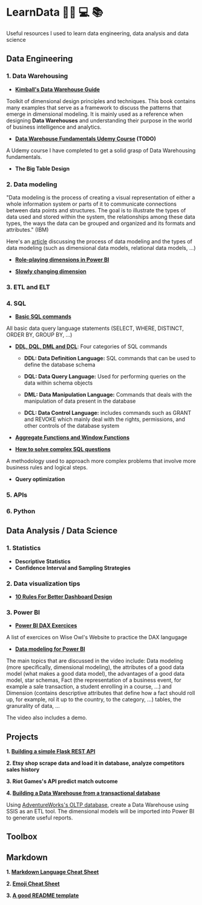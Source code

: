 # LearnData :scientist: :computer: :books:
Useful resources I used to learn data engineering, data analysis and data science

## Data Engineering
### 1. Data Warehousing

- **[Kimball's Data Warehouse Guide](https://drive.google.com/file/d/1N-1gvleB9G-csHTTwjeQ5Ac_-P3Wr2Cd/view?usp=sharing)**

Toolkit of dimensional design principles and techniques. This book contains many examples that serve as a framework to discuss the patterns that
emerge in dimensional modeling. It is mainly used as a reference when designing **Data Warehouses** and understanding their purpose in the world of business intelligence and analytics.

- **[Data Warehouse Fundamentals Udemy Course](https://www.udemy.com/course/data-warehouse-fundamentals-for-beginners/?ranMID=39197&ranEAID=GjbDpcHcs4w&ranSiteID=GjbDpcHcs4w-Z4loChyTwoEeSbWrJLz3Jw&utm_source=aff-campaign&LSNPUBID=GjbDpcHcs4w&utm_medium=udemyads) (TODO)**

A Udemy course I have completed to get a solid grasp of Data Warehousing fundamentals.

- **The Big Table Design**

### 2. Data modeling

"Data modeling is the process of creating a visual representation of either a whole information system or parts of it to communicate connections between data points and structures. The goal is to illustrate the types of data used and stored within the system, the relationships among these data types, the ways the data can be grouped and organized and its formats and attributes." (IBM)

Here's an [article](https://www.ibm.com/cloud/learn/data-modeling) discussing the process of data modeling and the types of data modeling (such as dimensional data models, relational data models, ...)

- **[Role-playing dimensions in Power BI](https://towardsdatascience.com/role-playing-dimensions-in-power-bi-185dc58f90f1)**

- **[Slowly changing dimension](https://en.wikipedia.org/wiki/Slowly_changing_dimension)**

### 3. ETL and ELT
### 4. SQL

* **[Basic SQL commands](https://www.w3schools.com/sql/sql_syntax.asp)**

All basic data query language statements (SELECT, WHERE, DISTINCT, ORDER BY, GROUP BY, ...)

* **[DDL, DQL, DML and DCL](https://www.geeksforgeeks.org/sql-ddl-dql-dml-dcl-tcl-commands/)**: Four categories of SQL commands

  * **DDL: Data Definition Language:** SQL commands that can be used to define the database schema

  * **DQL: Data Query Language:** Used for performing queries on the data within schema objects

  * **DML: Data Manipulation Language:** Commands that deals with the manipulation of data present in the database

  * **DCL: Data Control Language:** includes commands such as GRANT and REVOKE which mainly deal with the rights, permissions, and other controls of the database system

* **[Aggregate Functions and Window Functions](https://learnsql.com/blog/window-functions-vs-aggregate-functions/)**
* **[How to solve complex SQL questions](https://www.youtube.com/watch?v=vLjAG9eXkcU&list=PLLqIliLAYMUcoMQzpGbibNDHOWez_uAJF&index=48)**

A methodology used to approach more complex problems that involve more business rules and logical steps. 

- **Query optimization**
### 5. APIs 

### 6. Python 

## Data Analysis / Data Science
### 1. Statistics

- **Descriptive Statistics**
- **Confidence Interval and Sampling Strategies**

### 2. Data visualization tips
- **[10 Rules For Better Dashboard Design](https://uxplanet.org/10-rules-for-better-dashboard-design-ef68189d734c)**

### 3. Power BI
- **[Power BI DAX Exercices](https://www.wiseowl.co.uk/power-bi/exercises/)**

A list of exercices on Wise Owl's Website to practice the DAX langugage

- **[Data modeling for Power BI](https://www.youtube.com/watch?v=MrLnibFTtbA)**

The main topics that are discussed in the video include: Data modeling (more specifically, dimensional modeling), the attributes of a good data model (what makes a good data model), the advantages of a good data model, star schemas, Fact (the representation of a business event, for example a sale transaction, a student enrolling in a course, ...) and Dimension (contains descriptive attributes that define how a fact should roll up, for example, rol it up to the country, to the category, ...) tables, the granurality of data, ...

The video also includes a demo.
## Projects
**1. [Building a simple Flask REST API](https://github.com/Abddab/Building-a-Flask-REST-API)**

**2. Etsy shop scrape data and load it in database, analyze competitors sales history**

**3. Riot Games's API predict match outcome**

**4. [Building a Data Warehouse from a transactional database](https://github.com/Abddab/Data-Warehousing-demo/blob/main/README.md)**

Using [AdventureWorks's OLTP database](https://learn.microsoft.com/en-us/sql/samples/adventureworks-install-configure?view=sql-server-ver16&tabs=ssms), create a Data Warehouse using SSIS as an ETL tool. The dimensional models will be imported into Power BI to generate useful reports.

## Toolbox
## Markdown
**1. [Markdown Language Cheat Sheet](https://www.markdownguide.org/cheat-sheet/)**

**2. [Emoji Cheat Sheet](https://github.com/ikatyang/emoji-cheat-sheet/blob/master/README.md)**

**3. [A good README template](https://gist.github.com/PurpleBooth/109311bb0361f32d87a2#file-readme-template-md)**


